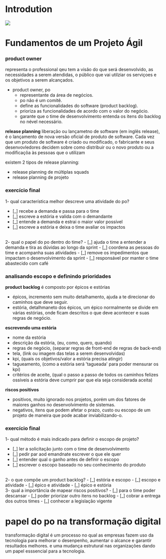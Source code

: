 # Introdution
![](https://img.shields.io/badge/tutor-Diego_A._S._Pereira-informational?style=flat&logoColor=white&color=cdcdcd)

# Fundamentos de um Projeto Ágil

### product owner
representa o professional qeu tem a visão do que será desenvolvido, as necessidades a serem atendidas, o público que vai utilziar os serviçoes e os objetivos a serem alcançados.
* product owner, po
    - representante da área de negócios.
    - po não é um comitê.
    - define as funcionalidades do software (product backlog).
    - prioriza as funcionalidades de acordo com o valor do negócio.
    - garante que o time de desenvolvimento entenda os itens do backlog no nével necessário.

**release planning**
liberação ou lançametno de software (em inglês release), é o lançamento de nova versão oficial de produto de software. Cada vez que um produto de software é criado ou modificado, o fabricante e seus desenvovledores decidem sobre como distribuir ou o novo produto ou a modificaçõa às pessoas que o utilizam

existem 2 tipos de release planning:
* release planning de múltiplas squads
* release planning de projeto

### exercício final
1- qual característica melhor descreve uma atividade do po?
- [_] recebe a demanda e passa para o time
- [_] escreve a estória e valida com o demandante
- [_] entende a demanda e estrai o maior valor possível
- [_] escreve a estória e deixa o time avaliar os impactos
<br/>
2- qual o papel do po dentro do time?
- [_] ajuda o time a entender a demanda e tira as dúvidas ao longo da sprint
- [_] coordena as pessoas do time e acompanha suas atividades
- [_]  remove os impedimentos que impactam o desenvolvimento da sprint
- [_]  responsável por manter o time abastecido com café

### analisando escopo e definindo prioridades
**product backlog**
é composto por épicos e estórias
* épicos, incremento sem muito detalhamento, ajuda a te direcionar do caminhos que deve seguir.
* estória, detalhmaneto dos épicos, um épico normalmente se divide em várias estórias, onde ficam descritos o que deve acontecer e suas regras de negócio.

**escrevendo uma estória**
* nome da estória
* descrição da estória, (eu, como, quero, quando)
* regras de negócio, (separar regras de front-end de regras de back-end)
* tela, (link ou imagem das telas a serem desenvolvidas)
* kpi, (quais os objetivos/valor a estória precisa atingir)
* tagueamento, (como a estória será 'tagueada' para poder mensurar os kpi)
* critérios de aceite, (qual o passo a passo de todos os caminhos felizes ossíveis a estória deve cumprir par que ela seja considerada aceita)

**riscos positivos**
* positivos, muito ignorado nos projetos, porém um dos fatores de maiores ganhos no desenvolvimento de sistemas.
* negativos, itens que podem afetar o prazo, custo ou escopo de um projeto de maneira que pode acabar inviabilizando-o.

### exercício final
1- qual método é mais indicado para definir o escopo de projeto?
- [_] ler a solicitação junto com o time de desenvolvimento
- [_] pedir par aod emandnate escrever o que ele quer
- [_] entender qual o ganho antes de definir o escopo
- [_] escrever o escopo baseado no seu conhecimento do produto
<br />
2- o que compõe um product backlog?
- [_] estória e escopo
- [_] escopo e atividade
- [_] épico e atividade
- [_] épico e estória
<br />
3- qual a importância de mapear riscos positivos?
- [_] para o time poder descansar
- [_] poder priorizar outro itens no backlog
- [_] cobrar a entrega dos outros times
- [_] conhecer a legislação vigente

# papel do po na transformação digital
transformação digital é um processo no qual as empresas fazem uso da tecnologia para melhorar o desenpenho, aumentar o alcance e garantir resultados melhores.
e uma mudança estrutural nas organizações dando um papel esssencial para a tecnologia.
